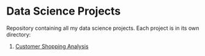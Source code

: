 # Data Science Projects

Repository containing all my data science projects. Each project is in its own directory:

1. [Customer Shopping Analysis](customer-shopping/README.md)
